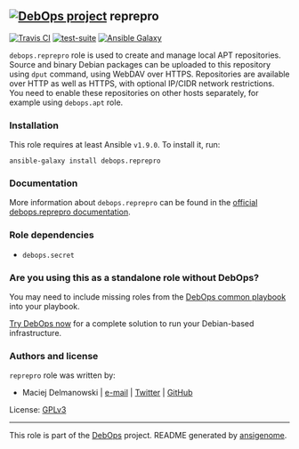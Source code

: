 ## [![DebOps project](http://debops.org/images/debops-small.png)](http://debops.org) reprepro

[![Travis CI](http://img.shields.io/travis/debops/ansible-reprepro.svg?style=flat)](http://travis-ci.org/debops/ansible-reprepro) [![test-suite](http://img.shields.io/badge/test--suite-ansible--reprepro-blue.svg?style=flat)](https://github.com/debops/test-suite/tree/master/ansible-reprepro/)  [![Ansible Galaxy](http://img.shields.io/badge/galaxy-debops.reprepro-660198.svg?style=flat)](https://galaxy.ansible.com/list#/roles/1593)

`debops.reprepro` role is used to create and manage local APT repositories.
Source and binary Debian packages can be uploaded to this repository using
`dput` command, using WebDAV over HTTPS. Repositories are available over
HTTP as well as HTTPS, with optional IP/CIDR network restrictions. You need
to enable these repositories on other hosts separately, for example using
`debops.apt` role.

### Installation

This role requires at least Ansible `v1.9.0`. To install it, run:

    ansible-galaxy install debops.reprepro

### Documentation

More information about `debops.reprepro` can be found in the
[official debops.reprepro documentation](http://docs.debops.org/en/latest/ansible/roles/debops.reprepro.html).


### Role dependencies

- `debops.secret`

### Are you using this as a standalone role without DebOps?

You may need to include missing roles from the [DebOps common
playbook](https://github.com/debops/debops-playbooks/blob/master/playbooks/common.yml)
into your playbook.

[Try DebOps now](https://github.com/debops/debops) for a complete solution to run your Debian-based infrastructure.





### Authors and license

`reprepro` role was written by:
- Maciej Delmanowski | [e-mail](mailto:drybjed@gmail.com) | [Twitter](https://twitter.com/drybjed) | [GitHub](https://github.com/drybjed)

License: [GPLv3](https://tldrlegal.com/license/gnu-general-public-license-v3-%28gpl-3%29)

***

This role is part of the [DebOps](http://debops.org/) project. README generated by [ansigenome](https://github.com/nickjj/ansigenome/).
